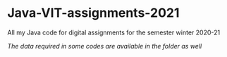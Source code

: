# Java-VIT-assignments-2021
All my Java code for digital assignments for the semester winter 2020-21

*The data required in some codes are available in the folder as well*
